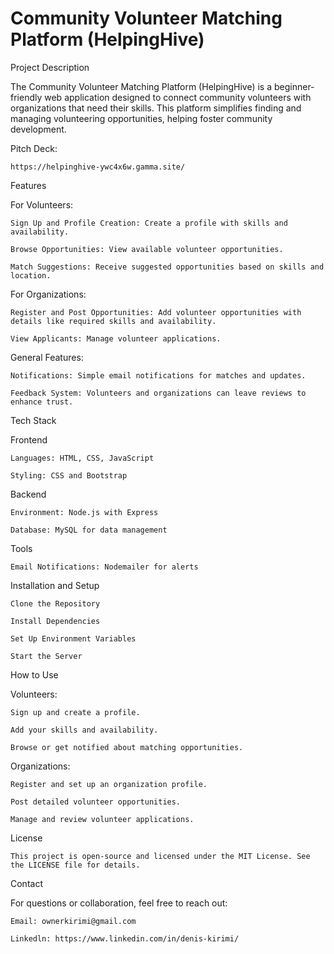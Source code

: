# Community Volunteer Matching Platform (HelpingHive)

Project Description

The Community Volunteer Matching Platform (HelpingHive) is a beginner-friendly web application designed to connect community volunteers with organizations that need their skills. This platform simplifies finding and managing volunteering opportunities, helping foster community development.

Pitch Deck:

    https://helpinghive-ywc4x6w.gamma.site/

Features

For Volunteers:

    Sign Up and Profile Creation: Create a profile with skills and availability.
   
    Browse Opportunities: View available volunteer opportunities.
   
    Match Suggestions: Receive suggested opportunities based on skills and location.

For Organizations:

    Register and Post Opportunities: Add volunteer opportunities with details like required skills and availability.
   
    View Applicants: Manage volunteer applications.
   
General Features:

    Notifications: Simple email notifications for matches and updates.
    
    Feedback System: Volunteers and organizations can leave reviews to enhance trust.


Tech Stack

Frontend

    Languages: HTML, CSS, JavaScript
   
    Styling: CSS and Bootstrap
   
Backend

    Environment: Node.js with Express
   
    Database: MySQL for data management
   
Tools

    Email Notifications: Nodemailer for alerts

Installation and Setup

    Clone the Repository
   
    Install Dependencies
   
    Set Up Environment Variables
   
    Start the Server

How to Use

   Volunteers:

    Sign up and create a profile.
   
    Add your skills and availability.
   
    Browse or get notified about matching opportunities.
   
Organizations:

    Register and set up an organization profile.
   
    Post detailed volunteer opportunities.
   
    Manage and review volunteer applications.

License

    This project is open-source and licensed under the MIT License. See the LICENSE file for details.

Contact

For questions or collaboration, feel free to reach out:

    Email: ownerkirimi@gmail.com
  
    Linkedln: https://www.linkedin.com/in/denis-kirimi/




